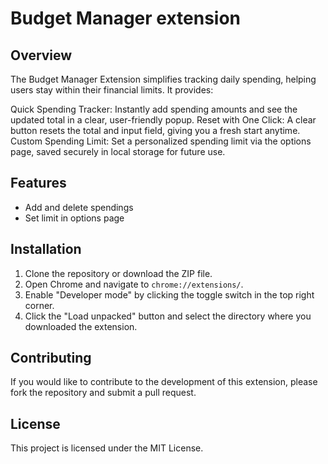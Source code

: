 # Budget Manager extension

## Overview
The Budget Manager Extension simplifies tracking daily spending, helping users stay within their financial limits. It provides:

Quick Spending Tracker: Instantly add spending amounts and see the updated total in a clear, user-friendly popup.
Reset with One Click: A clear button resets the total and input field, giving you a fresh start anytime.
Custom Spending Limit: Set a personalized spending limit via the options page, saved securely in local storage for future use.

## Features
- Add and delete spendings
- Set limit in options page

## Installation
1. Clone the repository or download the ZIP file.
2. Open Chrome and navigate to `chrome://extensions/`.
3. Enable "Developer mode" by clicking the toggle switch in the top right corner.
4. Click the "Load unpacked" button and select the directory where you downloaded the extension.

## Contributing
If you would like to contribute to the development of this extension, please fork the repository and submit a pull request.

## License
This project is licensed under the MIT License.
